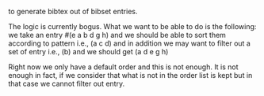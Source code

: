 to generate bibtex out of bibset entries.

The logic is currently bogus.
What we want to be able to do is the following: 
we take an entry #(e a b d g h)
and we should be able to sort them according to pattern i.e., (a c d)
and in addition we may want to filter out a set of entry i.e., (b)
and we should get 
	(a d e g h) 
	
Right now we only have a default order and this is not enough.
It is not enough in fact, if we consider that what is not in the order list is kept
but in that case we cannot filter out entry.
 